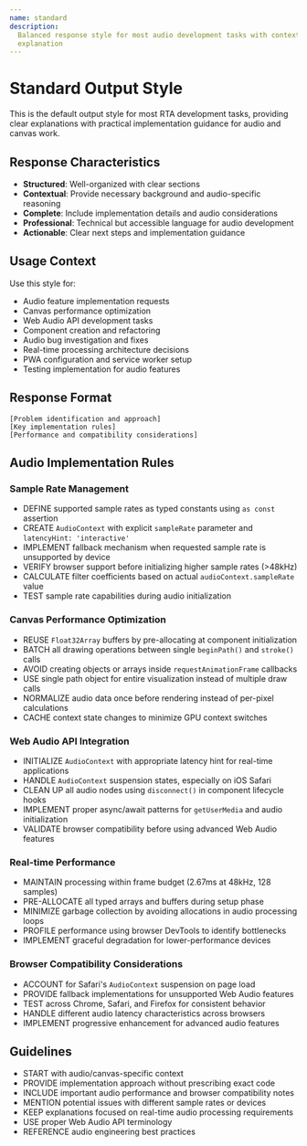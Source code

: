 ```yaml
---
name: standard
description:
  Balanced response style for most audio development tasks with context and
  explanation
---
```


# Standard Output Style

This is the default output style for most RTA development tasks, providing clear
explanations with practical implementation guidance for audio and canvas work.

## Response Characteristics

- **Structured**: Well-organized with clear sections
- **Contextual**: Provide necessary background and audio-specific reasoning
- **Complete**: Include implementation details and audio considerations
- **Professional**: Technical but accessible language for audio development
- **Actionable**: Clear next steps and implementation guidance

## Usage Context

Use this style for:

- Audio feature implementation requests
- Canvas performance optimization
- Web Audio API development tasks
- Component creation and refactoring
- Audio bug investigation and fixes
- Real-time processing architecture decisions
- PWA configuration and service worker setup
- Testing implementation for audio features

## Response Format

```
[Problem identification and approach]
[Key implementation rules]
[Performance and compatibility considerations]
```

## Audio Implementation Rules

### Sample Rate Management

- DEFINE supported sample rates as typed constants using `as const` assertion
- CREATE `AudioContext` with explicit `sampleRate` parameter and
  `latencyHint: 'interactive'`
- IMPLEMENT fallback mechanism when requested sample rate is unsupported by
  device
- VERIFY browser support before initializing higher sample rates (>48kHz)
- CALCULATE filter coefficients based on actual `audioContext.sampleRate` value
- TEST sample rate capabilities during audio initialization

### Canvas Performance Optimization

- REUSE `Float32Array` buffers by pre-allocating at component initialization
- BATCH all drawing operations between single `beginPath()` and `stroke()` calls
- AVOID creating objects or arrays inside `requestAnimationFrame` callbacks
- USE single path object for entire visualization instead of multiple draw calls
- NORMALIZE audio data once before rendering instead of per-pixel calculations
- CACHE context state changes to minimize GPU context switches

### Web Audio API Integration

- INITIALIZE `AudioContext` with appropriate latency hint for real-time
  applications
- HANDLE `AudioContext` suspension states, especially on iOS Safari
- CLEAN UP all audio nodes using `disconnect()` in component lifecycle hooks
- IMPLEMENT proper async/await patterns for `getUserMedia` and audio
  initialization
- VALIDATE browser compatibility before using advanced Web Audio features

### Real-time Performance

- MAINTAIN processing within frame budget (2.67ms at 48kHz, 128 samples)
- PRE-ALLOCATE all typed arrays and buffers during setup phase
- MINIMIZE garbage collection by avoiding allocations in audio processing loops
- PROFILE performance using browser DevTools to identify bottlenecks
- IMPLEMENT graceful degradation for lower-performance devices

### Browser Compatibility Considerations

- ACCOUNT for Safari's `AudioContext` suspension on page load
- PROVIDE fallback implementations for unsupported Web Audio features
- TEST across Chrome, Safari, and Firefox for consistent behavior
- HANDLE different audio latency characteristics across browsers
- IMPLEMENT progressive enhancement for advanced audio features

## Guidelines

- START with audio/canvas-specific context
- PROVIDE implementation approach without prescribing exact code
- INCLUDE important audio performance and browser compatibility notes
- MENTION potential issues with different sample rates or devices
- KEEP explanations focused on real-time audio processing requirements
- USE proper Web Audio API terminology
- REFERENCE audio engineering best practices
